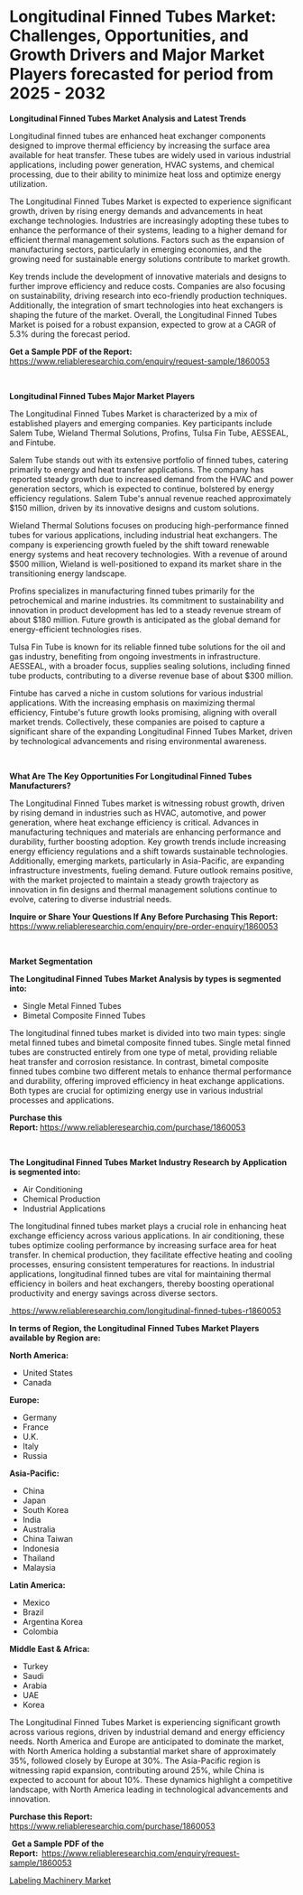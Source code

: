 <p><h1>Longitudinal Finned Tubes Market: Challenges, Opportunities, and Growth Drivers and Major Market Players forecasted for period from 2025 - 2032</h1></p><p><strong>Longitudinal Finned Tubes Market Analysis and Latest Trends</strong></p>
<p><p>Longitudinal finned tubes are enhanced heat exchanger components designed to improve thermal efficiency by increasing the surface area available for heat transfer. These tubes are widely used in various industrial applications, including power generation, HVAC systems, and chemical processing, due to their ability to minimize heat loss and optimize energy utilization.</p><p>The Longitudinal Finned Tubes Market is expected to experience significant growth, driven by rising energy demands and advancements in heat exchange technologies. Industries are increasingly adopting these tubes to enhance the performance of their systems, leading to a higher demand for efficient thermal management solutions. Factors such as the expansion of manufacturing sectors, particularly in emerging economies, and the growing need for sustainable energy solutions contribute to market growth.</p><p>Key trends include the development of innovative materials and designs to further improve efficiency and reduce costs. Companies are also focusing on sustainability, driving research into eco-friendly production techniques. Additionally, the integration of smart technologies into heat exchangers is shaping the future of the market. Overall, the Longitudinal Finned Tubes Market is poised for a robust expansion, expected to grow at a CAGR of 5.3% during the forecast period.</p></p>
<p><strong>Get a Sample PDF of the Report:&nbsp;</strong> <a href="https://www.reliableresearchiq.com/enquiry/request-sample/1860053?utm_campaign=2723&utm_medium=2&utm_source=Github&utm_content=ia&utm_term=22022025&utm_id=longitudinal-finned-tubes">https://www.reliableresearchiq.com/enquiry/request-sample/1860053</a></p>
<p>&nbsp;</p>
<p><strong>Longitudinal Finned Tubes Major Market Players</strong></p>
<p><p>The Longitudinal Finned Tubes Market is characterized by a mix of established players and emerging companies. Key participants include Salem Tube, Wieland Thermal Solutions, Profins, Tulsa Fin Tube, AESSEAL, and Fintube. </p><p>Salem Tube stands out with its extensive portfolio of finned tubes, catering primarily to energy and heat transfer applications. The company has reported steady growth due to increased demand from the HVAC and power generation sectors, which is expected to continue, bolstered by energy efficiency regulations. Salem Tube's annual revenue reached approximately $150 million, driven by its innovative designs and custom solutions.</p><p>Wieland Thermal Solutions focuses on producing high-performance finned tubes for various applications, including industrial heat exchangers. The company is experiencing growth fueled by the shift toward renewable energy systems and heat recovery technologies. With a revenue of around $500 million, Wieland is well-positioned to expand its market share in the transitioning energy landscape.</p><p>Profins specializes in manufacturing finned tubes primarily for the petrochemical and marine industries. Its commitment to sustainability and innovation in product development has led to a steady revenue stream of about $180 million. Future growth is anticipated as the global demand for energy-efficient technologies rises.</p><p>Tulsa Fin Tube is known for its reliable finned tube solutions for the oil and gas industry, benefiting from ongoing investments in infrastructure. AESSEAL, with a broader focus, supplies sealing solutions, including finned tube products, contributing to a diverse revenue base of about $300 million.</p><p>Fintube has carved a niche in custom solutions for various industrial applications. With the increasing emphasis on maximizing thermal efficiency, Fintube's future growth looks promising, aligning with overall market trends. Collectively, these companies are poised to capture a significant share of the expanding Longitudinal Finned Tubes Market, driven by technological advancements and rising environmental awareness.</p></p>
<p>&nbsp;</p>
<p><strong>What Are The Key Opportunities For Longitudinal Finned Tubes Manufacturers?</strong></p>
<p><p>The Longitudinal Finned Tubes market is witnessing robust growth, driven by rising demand in industries such as HVAC, automotive, and power generation, where heat exchange efficiency is critical. Advances in manufacturing techniques and materials are enhancing performance and durability, further boosting adoption. Key growth trends include increasing energy efficiency regulations and a shift towards sustainable technologies. Additionally, emerging markets, particularly in Asia-Pacific, are expanding infrastructure investments, fueling demand. Future outlook remains positive, with the market projected to maintain a steady growth trajectory as innovation in fin designs and thermal management solutions continue to evolve, catering to diverse industrial needs.</p></p>
<p><strong>Inquire or Share Your Questions If Any Before Purchasing This Report:</strong> <a href="https://www.reliableresearchiq.com/enquiry/pre-order-enquiry/1860053?utm_campaign=2723&utm_medium=2&utm_source=Github&utm_content=ia&utm_term=22022025&utm_id=longitudinal-finned-tubes">https://www.reliableresearchiq.com/enquiry/pre-order-enquiry/1860053</a></p>
<p>&nbsp;</p>
<p><strong>Market Segmentation</strong></p>
<p><strong>The Longitudinal Finned Tubes Market Analysis by types is segmented into:</strong></p>
<p><ul><li>Single Metal Finned Tubes</li><li>Bimetal Composite Finned Tubes</li></ul></p>
<p><p>The longitudinal finned tubes market is divided into two main types: single metal finned tubes and bimetal composite finned tubes. Single metal finned tubes are constructed entirely from one type of metal, providing reliable heat transfer and corrosion resistance. In contrast, bimetal composite finned tubes combine two different metals to enhance thermal performance and durability, offering improved efficiency in heat exchange applications. Both types are crucial for optimizing energy use in various industrial processes and applications.</p></p>
<p><strong>Purchase this Report:&nbsp;</strong><a href="https://www.reliableresearchiq.com/purchase/1860053?utm_campaign=2723&utm_medium=2&utm_source=Github&utm_content=ia&utm_term=22022025&utm_id=longitudinal-finned-tubes">https://www.reliableresearchiq.com/purchase/1860053</a></p>
<p>&nbsp;</p>
<p><strong>The Longitudinal Finned Tubes Market Industry Research by Application is segmented into:</strong></p>
<p><ul><li>Air Conditioning</li><li>Chemical Production</li><li>Industrial Applications</li></ul></p>
<p><p>The longitudinal finned tubes market plays a crucial role in enhancing heat exchange efficiency across various applications. In air conditioning, these tubes optimize cooling performance by increasing surface area for heat transfer. In chemical production, they facilitate effective heating and cooling processes, ensuring consistent temperatures for reactions. In industrial applications, longitudinal finned tubes are vital for maintaining thermal efficiency in boilers and heat exchangers, thereby boosting operational productivity and energy savings across diverse sectors.</p></p>
<p><a href="https://www.reliableresearchiq.com/longitudinal-finned-tubes-r1860053?utm_campaign=2723&utm_medium=2&utm_source=Github&utm_content=ia&utm_term=22022025&utm_id=longitudinal-finned-tubes">&nbsp;https://www.reliableresearchiq.com/longitudinal-finned-tubes-r1860053</a></p>
<p><strong>In terms of Region, the Longitudinal Finned Tubes Market Players available by Region are:</strong></p>
<p>
    <p> <strong> North America: </strong>
        <ul>
            <li>United States</li>
            <li>Canada</li>
        </ul>
        </p> 
    <p> <strong> Europe: </strong>
        <ul>
            <li>Germany</li>
            <li>France</li>
            <li>U.K.</li>
            <li>Italy</li>
            <li>Russia</li>
        </ul>
        </p> 
    <p> <strong> Asia-Pacific: </strong>
        <ul>
            <li>China</li>
            <li>Japan</li>
            <li>South Korea</li>
            <li>India</li>
            <li>Australia</li>
            <li>China Taiwan</li>
            <li>Indonesia</li>
            <li>Thailand</li>
            <li>Malaysia</li>
        </ul>
        </p> 
    <p> <strong> Latin America: </strong>
        <ul>
            <li>Mexico</li>
            <li>Brazil</li>
            <li>Argentina Korea</li>
            <li>Colombia</li>
        </ul>
        </p> 
    <p> <strong> Middle East & Africa: </strong>
        <ul>
            <li>Turkey</li>
            <li>Saudi</li>
            <li>Arabia</li>
            <li>UAE</li>
            <li>Korea</li>
        </ul>
    </p>
    </p>
<p><p>The Longitudinal Finned Tubes Market is experiencing significant growth across various regions, driven by industrial demand and energy efficiency needs. North America and Europe are anticipated to dominate the market, with North America holding a substantial market share of approximately 35%, followed closely by Europe at 30%. The Asia-Pacific region is witnessing rapid expansion, contributing around 25%, while China is expected to account for about 10%. These dynamics highlight a competitive landscape, with North America leading in technological advancements and innovation.</p></p>
<p><strong>Purchase this Report: </strong><a href="https://www.reliableresearchiq.com/purchase/1860053?utm_campaign=2723&utm_medium=2&utm_source=Github&utm_content=ia&utm_term=22022025&utm_id=longitudinal-finned-tubes">https://www.reliableresearchiq.com/purchase/1860053</a></p>
<p>&nbsp;<strong>Get a Sample PDF of the Report:&nbsp;&nbsp;</strong><a href="https://www.reliableresearchiq.com/enquiry/request-sample/1860053?utm_campaign=2723&utm_medium=2&utm_source=Github&utm_content=ia&utm_term=22022025&utm_id=longitudinal-finned-tubes">https://www.reliableresearchiq.com/enquiry/request-sample/1860053</a></p>
<p><strong></strong></p>
<p><p><a href="https://github.com/iwciasylvya/Market-Research-Report-List-1/blob/main/labeling-machinery-market.md?utm_campaign=2723&utm_medium=2&utm_source=Github&utm_content=ia&utm_term=22022025&utm_id=longitudinal-finned-tubes">Labeling Machinery Market</a></p></p>
